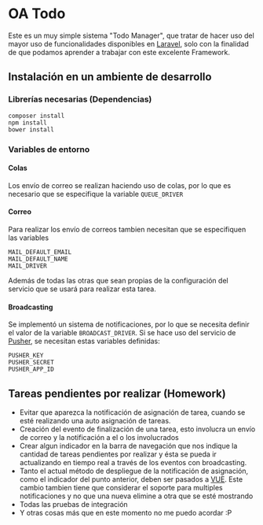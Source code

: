 # OA Todo

Este es un muy simple sistema "Todo Manager", que tratar de hacer uso del mayor uso de
funcionalidades disponibles en [Laravel](http://laravel.com), solo con la finalidad de que
podamos aprender a trabajar con este excelente Framework.

## Instalación en un ambiente de desarrollo
### Librerías necesarias (Dependencias)
```
composer install
npm install
bower install
```
### Variables de entorno
#### Colas
Los envío de correo se realizan haciendo uso de colas, por lo que es necesario que se 
especifique la variable `QUEUE_DRIVER`
#### Correo
Para realizar los envío de correos tambien necesitan que se especifiquen las variables
```
MAIL_DEFAULT_EMAIL
MAIL_DEFAULT_NAME
MAIL_DRIVER
```
Además de todas las otras que sean propias de la configuración del servicio que se usará para
realizar esta tarea.
#### Broadcasting
Se implementó un sistema de notificaciones, por lo que se necesita definir el valor de 
la variable `BROADCAST_DRIVER`.
Si se hace uso del servicio de [Pusher](https://pusher.com/), se necesitan estas variables definidas:
```
PUSHER_KEY
PUSHER_SECRET
PUSHER_APP_ID
```

## Tareas pendientes por realizar (Homework)
- Evitar que aparezca la notificación de asignación de tarea, cuando se esté realizando una auto asignación de tareas.
- Creación del evento de finalización de una tarea, esto involucra un envío de correo y la notificación a el o los involucrados
- Crear algun indicador en la barra de navegación que nos indique la cantidad de tareas pendientes por realizar y ésta se pueda ir actualizando en tiempo real a través de los eventos con broadcasting.
- Tanto el actual método de despliegue de la notificación de asignación, como el indicador del punto anterior, deben ser pasados a [VUE](http://vuejs.org/). Este cambio tambien tiene que considerar el soporte para multiples notificaciones y no que una nueva elimine a otra que se esté mostrando
- Todas las pruebas de integración 
- Y otras cosas más que en este momento no me puedo acordar :P